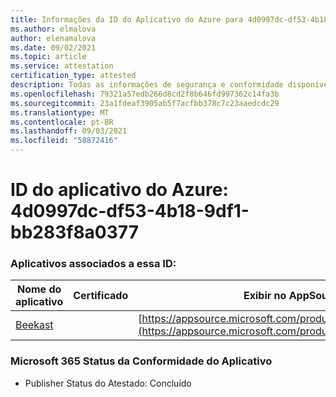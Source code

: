 ```yaml
---
title: Informações da ID do Aplicativo do Azure para 4d0997dc-df53-4b18-9df1-bb283f8a0377
ms.author: elmalova
author: elenamalova
ms.date: 09/02/2021
ms.topic: article
ms.service: attestation
certification_type: attested
description: Todas as informações de segurança e conformidade disponíveis para o 4d0997dc-df53-4b18-9df1-bb283f8a0377.
ms.openlocfilehash: 79321a57edb266d8cd2f8b646fd997362c14fa3b
ms.sourcegitcommit: 23a1fdeaf3905ab5f7acfbb378c7c23aaedcdc29
ms.translationtype: MT
ms.contentlocale: pt-BR
ms.lasthandoff: 09/03/2021
ms.locfileid: "58872416"
---
```

# <a name="azure-app-id-4d0997dc-df53-4b18-9df1-bb283f8a0377"></a>ID do aplicativo do Azure: 4d0997dc-df53-4b18-9df1-bb283f8a0377


### <a name="apps-associated-with-this-id"></a>Aplicativos associados a essa ID:
| **Nome do aplicativo** | **Certificado** | **Exibir no AppSource** |
|--------------|---------------|-----------------------|
| [Beekast](https://docs.microsoft.com/microsoft-365-app-certification/forward/WA200001447) |  | [https://appsource.microsoft.com/product/office/WA200001447](https://appsource.microsoft.com/product/office/WA200001447) |

### <a name="microsoft-365-app-compliance-status"></a>Microsoft 365 Status da Conformidade do Aplicativo
- Publisher Status do Atestado: Concluído
